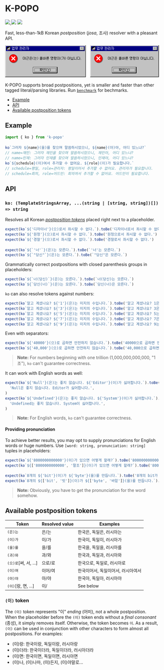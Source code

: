# K-POPO

[![](https://img.shields.io/bundlephobia/min/k-popo?style=flat-square) ![](https://img.shields.io/bundlephobia/minzip/k-popo?style=flat-square)](https://bundlephobia.com/package/k-popo@latest) ![](https://img.shields.io/npm/l/k-popo?color=red&style=flat-square)

Fast, less-than-1kB Korean _postposition_ (_josa_, 조사) resolver with a pleasant API.

![Before: 야근은(는) 올바른 명령이(가) 아닙니다. After: 야근은 올바른 명령이 아닙니다.](./alert.png)

K-POPO supports broad postpositions, yet is smaller and faster than other tagged literal/parsing libraries. Run [`benchmark`](./benchmark) for bechmarks.

- [Example](#example)
- [API](#api)
- [Available postposition tokens](#available-postposition-tokens)

## Example

```js
import { ko } from 'k-popo'

ko`그러자 ${name}(을)를 찾으며 말씀하시었으니, ${name}(아)야, 어디 있느냐?`
// name=재민: 그러자 재민을 찾으며 말씀하시었으니, 재민아, 어디 있느냐?
// name=민재: 그러자 민재를 찾으며 말씀하시었으니, 민재야, 어디 있느냐?
ko`${schedule}(이)여서 추가할 수 없어요. ${role}(이)가 필요합니다.`
// schedule=평일, role=관리자: 평일이어서 추가할 수 없어요. 관리자가 필요합니다.
// schedule=회의, role=어드민: 회의여서 추가할 수 없어요. 어드민이 필요합니다.
```

## API

### `ko: (TemplateStringsArray, ...(string | [string, string])[]) => string`

Resolves all Korean [_postposition tokens_](#available-postposition-tokens) placed right next to a placeholder.

```js
expect(ko`${'디자이너'}(으)로서 좌시할 수 없다.`).toBe('디자이너로서 좌시할 수 없다.')
expect(ko`${'원청'}(으)로서 좌시할 수 없다.`).toBe('원청으로서 좌시할 수 없다.')
expect(ko`${'경찰'}(으)로서 좌시할 수 없다.`).toBe('경찰로서 좌시할 수 없다.')

expect(ko`${`'너'`}(은)는 모른다.`).toBe(`'너'는 모른다.`)
expect(ko`${`"당신"`}(은)는 모른다.`).toBe(`"당신"은 모른다.`)
```

Grammatically correct postpositions with closed parenthesis groups in placeholders:

```js
expect(ko`${`너(당신)`}(은)는 모른다.`).toBe(`너(당신)는 모른다.`)
expect(ko`${`당신(너)`}(은)는 모른다.`).toBe(`당신(너)은 모른다.`)
```

`ko` can also resolve tokens against numbers:

```js
expect(ko`알고 계셨나요? ${'1'}(은)는 미지의 수입니다.`).toBe('알고 계셨나요? 1은 미지의 수입니다.')
expect(ko`알고 계셨나요? ${'3'}(은)는 미지의 수입니다.`).toBe('알고 계셨나요? 3은 미지의 수입니다.')
expect(ko`알고 계셨나요? ${'5'}(은)는 미지의 수입니다.`).toBe('알고 계셨나요? 5는 미지의 수입니다.')
expect(ko`알고 계셨나요? ${'7'}(은)는 미지의 수입니다.`).toBe('알고 계셨나요? 7은 미지의 수입니다.')
expect(ko`알고 계셨나요? ${'9'}(은)는 미지의 수입니다.`).toBe('알고 계셨나요? 9는 미지의 수입니다.')
```

Even with separators:

```js
expect(ko`${'40000'}(으)로 곱하면 안전하지 않습니다.`).toBe('40000으로 곱하면 안전하지 않습니다.')
expect(ko`${'40,000'}(으)로 곱하면 안전하지 않습니다.`).toBe('40,000으로 곱하면 안전하지 않습니다.')
```

> **Note:** For numbers beginning with one trillion (1,000,000,000,000, "1조"), `ko` can't guarantee correctness.

It can work with English words as well:

```js
expect(ko`${'Null'}(은)는 좋지 않습니다. ${'Editor'}(이)가 싫어합니다.`).toBe(
  'Null은 좋지 않습니다. Editor가 싫어합니다.',
)
expect(ko`${'Undefined'}(은)는 좋지 않습니다. ${'System'}(이)가 싫어합니다.`).toBe(
  'Undefined는 좋지 않습니다. System이 싫어합니다.',
)
```

> **Note:** For English words, `ko` can't guarantee correctness.

#### Providing pronunciation

To achieve better results, you may opt to supply pronunciations for English words or huge numbers. Use `[word: string, pronunciation: string]` tuples in placeholders:
 
```js
expect(ko`${'8000000000000'}(이)가 있으면 어떻게 할래?`).toBe('8000000000000이 있으면 어떻게 할래?')
expect(ko`${['8000000000000', '팔조']}(이)가 있으면 어떻게 할래?`).toBe('8000000000000가 있으면 어떻게 할래?')

expect(ko`8개의 ${'bit'}(이)가 ${'byte'}(을)를 만듭니다.`).toBe('8개의 bit가 byte를 만듭니다.')
expect(ko`8개의 ${['bit', '빗']}(이)가 ${['byte', '바잍']}(을)를 만듭니다.`).toBe('8개의 bit이 byte을 만듭니다.')
```

> **Note:** Obviously, you have to get the pronunciation for the word somehow.

## Available postposition tokens

| Token                 | Resolved value | Examples                           |
| --------------------- | -------------- | ---------------------------------- |
| `(은)는`              | 은/는          | 한국은, 독일은, 러시아는           |
| `(이)가`              | 이/가          | 한국이, 독일이, 러시아가           |
| `(을)를`              | 을/를          | 한국을, 독일을, 러시아를           |
| `(과)와`              | 과/와          | 한국과, 독일과, 러시아와           |
| `(으)로`[써, 서, ...] | 으로/로        | 한국으로, 독일로, 러시아로         |
| `(이)여`              | 이어/여        | 한국이어서, 독일이어서, 러시아여서 |
| `(아)야`              | 아/야          | 한국아, 독일아, 러시아야           |
| `(이)`[랑, 면, ...]   | 이/            | See below                          |

### `(이)` token

The `(이)` token represents "이" _ending_ (어미), not a whole postposition. When the placeholder before the `(이)` token ends without a _final consonant_ (종성), it simply removes itself. Otherwise, the token becomes `이`. As a result, `(이)` can be used in conjunction with other characters to form almost all postpositions. For examples:

- (이)랑: 한국이랑, 독일이랑, 러시아랑
- (이)더라: 한국이더라, 독일이더라, 러시아더라
- (이)면: 한국이면, 독일이면, 러시아면
- (이)나, (이)나마, (이)든지, (이)야말로...
